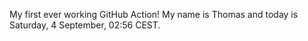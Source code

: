 My first ever working GitHub Action!
My name is Thomas and today is Saturday, 4 September, 02:56 CEST. 
